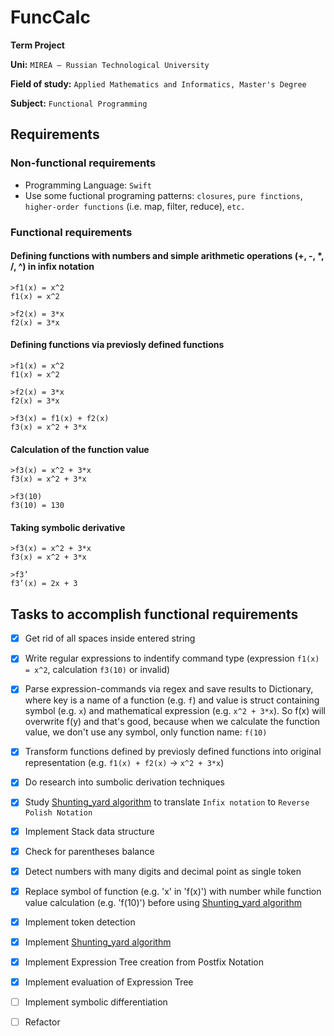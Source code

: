 # FuncCalc

**Term Project**

**Uni:** `MIREA – Russian Technological University`

**Field of study:** `Applied Mathematics and Informatics, Master's Degree`

**Subject:** `Functional Programming`

## Requirements

### Non-functional requirements

* Programming Language: `Swift`
* Use some fuctional programing patterns: `closures`, `pure finctions`, `higher-order functions` (i.e. map, filter, reduce), `etc.`

### Functional requirements

#### Defining functions with numbers and simple arithmetic operations (+, -, *, /, ^) in infix notation

```
>f1(x) = x^2
f1(x) = x^2

>f2(x) = 3*x
f2(x) = 3*x
```

#### Defining functions via previosly defined functions

```
>f1(x) = x^2
f1(x) = x^2

>f2(x) = 3*x
f2(x) = 3*x

>f3(x) = f1(x) + f2(x)
f3(x) = x^2 + 3*x
```

#### Calculation of the function value

```
>f3(x) = x^2 + 3*x
f3(x) = x^2 + 3*x

>f3(10)
f3(10) = 130
```

#### Taking symbolic derivative

```
>f3(x) = x^2 + 3*x
f3(x) = x^2 + 3*x

>f3’
f3’(x) = 2x + 3
```


## Tasks to accomplish functional requirements
- [x] Get rid of all spaces inside entered string
- [x] Write regular expressions to indentify command type (expression `f1(x) = x^2`, calculation `f3(10)` or invalid)
- [x] Parse expression-commands via regex and save results to Dictionary, where key is a name of a function (e.g. `f`) and value is struct containing symbol (e.g. `x`) and mathematical expression (e.g. `x^2 + 3*x`). So f(x) will overwrite f(y) and that's good, because when we calculate the function value, we don't use any symbol, only function name: `f(10)`
- [x] Transform functions defined by previosly defined functions into original representation (e.g. `f1(x) + f2(x)` -> `x^2 + 3*x`)
- [x] Do research into sumbolic derivation techniques
- [x] Study [Shunting_yard algorithm](https://en.wikipedia.org/wiki/Shunting_yard_algorithm) to translate `Infix notation` to `Reverse Polish Notation`
- [x] Implement Stack data structure
- [x] Check for parentheses balance
- [x] Detect numbers with many digits and decimal point as single token
- [x] Replace symbol of function (e.g. 'x' in 'f(x)') with number while function value calculation (e.g. 'f(10)') before using [Shunting_yard algorithm](https://en.wikipedia.org/wiki/Shunting_yard_algorithm)
- [x] Implement token detection
- [x] Implement [Shunting_yard algorithm](https://en.wikipedia.org/wiki/Shunting_yard_algorithm)
- [x] Implement Expression Tree creation from Postfix Notation
- [x] Implement evaluation of Expression Tree
- [ ] Implement symbolic differentiation
- [ ] Refactor

